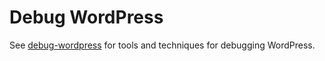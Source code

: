 # Debug WordPress

See [debug-wordpress][debug-wordpress]
for tools and techniques for debugging WordPress.

[debug-wordpress]: https://github.com/szepeviktor/debug-wordpress

